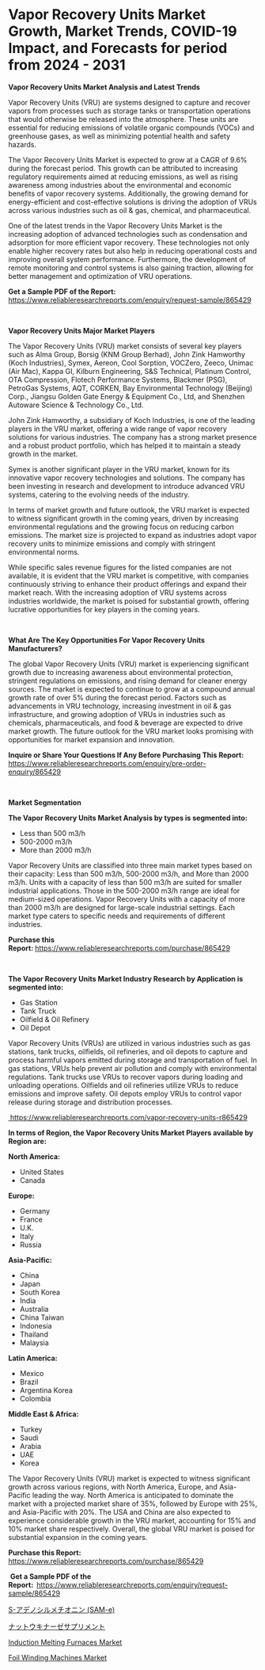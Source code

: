 <p><h1>Vapor Recovery Units Market Growth, Market Trends, COVID-19 Impact, and Forecasts for period from 2024 - 2031</h1></p><p><strong>Vapor Recovery Units Market Analysis and Latest Trends</strong></p>
<p><p>Vapor Recovery Units (VRU) are systems designed to capture and recover vapors from processes such as storage tanks or transportation operations that would otherwise be released into the atmosphere. These units are essential for reducing emissions of volatile organic compounds (VOCs) and greenhouse gases, as well as minimizing potential health and safety hazards.</p><p>The Vapor Recovery Units Market is expected to grow at a CAGR of 9.6% during the forecast period. This growth can be attributed to increasing regulatory requirements aimed at reducing emissions, as well as rising awareness among industries about the environmental and economic benefits of vapor recovery systems. Additionally, the growing demand for energy-efficient and cost-effective solutions is driving the adoption of VRUs across various industries such as oil & gas, chemical, and pharmaceutical.</p><p>One of the latest trends in the Vapor Recovery Units Market is the increasing adoption of advanced technologies such as condensation and adsorption for more efficient vapor recovery. These technologies not only enable higher recovery rates but also help in reducing operational costs and improving overall system performance. Furthermore, the development of remote monitoring and control systems is also gaining traction, allowing for better management and optimization of VRU operations.</p></p>
<p><strong>Get a Sample PDF of the Report:&nbsp;</strong> <a href="https://www.reliableresearchreports.com/enquiry/request-sample/865429">https://www.reliableresearchreports.com/enquiry/request-sample/865429</a></p>
<p>&nbsp;</p>
<p><strong>Vapor Recovery Units Major Market Players</strong></p>
<p><p>The Vapor Recovery Units (VRU) market consists of several key players such as Alma Group, Borsig (KNM Group Berhad), John Zink Hamworthy (Koch Industries), Symex, Aereon, Cool Sorption, VOCZero, Zeeco, Unimac (Air Mac), Kappa GI, Kilburn Engineering, S&S Technical, Platinum Control, OTA Compression, Flotech Performance Systems, Blackmer (PSG), PetroGas Systems, AQT, CORKEN, Bay Environmental Technology (Beijing) Corp., Jiangsu Golden Gate Energy & Equipment Co., Ltd, and Shenzhen Autoware Science & Technology Co., Ltd.</p><p>John Zink Hamworthy, a subsidiary of Koch Industries, is one of the leading players in the VRU market, offering a wide range of vapor recovery solutions for various industries. The company has a strong market presence and a robust product portfolio, which has helped it to maintain a steady growth in the market.</p><p>Symex is another significant player in the VRU market, known for its innovative vapor recovery technologies and solutions. The company has been investing in research and development to introduce advanced VRU systems, catering to the evolving needs of the industry.</p><p>In terms of market growth and future outlook, the VRU market is expected to witness significant growth in the coming years, driven by increasing environmental regulations and the growing focus on reducing carbon emissions. The market size is projected to expand as industries adopt vapor recovery units to minimize emissions and comply with stringent environmental norms.</p><p>While specific sales revenue figures for the listed companies are not available, it is evident that the VRU market is competitive, with companies continuously striving to enhance their product offerings and expand their market reach. With the increasing adoption of VRU systems across industries worldwide, the market is poised for substantial growth, offering lucrative opportunities for key players in the coming years.</p></p>
<p>&nbsp;</p>
<p><strong>What Are The Key Opportunities For Vapor Recovery Units Manufacturers?</strong></p>
<p><p>The global Vapor Recovery Units (VRU) market is experiencing significant growth due to increasing awareness about environmental protection, stringent regulations on emissions, and rising demand for cleaner energy sources. The market is expected to continue to grow at a compound annual growth rate of over 5% during the forecast period. Factors such as advancements in VRU technology, increasing investment in oil & gas infrastructure, and growing adoption of VRUs in industries such as chemicals, pharmaceuticals, and food & beverage are expected to drive market growth. The future outlook for the VRU market looks promising with opportunities for market expansion and innovation.</p></p>
<p><strong>Inquire or Share Your Questions If Any Before Purchasing This Report:</strong> <a href="https://www.reliableresearchreports.com/enquiry/pre-order-enquiry/865429">https://www.reliableresearchreports.com/enquiry/pre-order-enquiry/865429</a></p>
<p>&nbsp;</p>
<p><strong>Market Segmentation</strong></p>
<p><strong>The Vapor Recovery Units Market Analysis by types is segmented into:</strong></p>
<p><ul><li>Less than 500 m3/h</li><li>500-2000 m3/h</li><li>More than 2000 m3/h</li></ul></p>
<p><p>Vapor Recovery Units are classified into three main market types based on their capacity: Less than 500 m3/h, 500-2000 m3/h, and More than 2000 m3/h. Units with a capacity of less than 500 m3/h are suited for smaller industrial applications. Those in the 500-2000 m3/h range are ideal for medium-sized operations. Vapor Recovery Units with a capacity of more than 2000 m3/h are designed for large-scale industrial settings. Each market type caters to specific needs and requirements of different industries.</p></p>
<p><strong>Purchase this Report:&nbsp;</strong><a href="https://www.reliableresearchreports.com/purchase/865429">https://www.reliableresearchreports.com/purchase/865429</a></p>
<p>&nbsp;</p>
<p><strong>The Vapor Recovery Units Market Industry Research by Application is segmented into:</strong></p>
<p><ul><li>Gas Station</li><li>Tank Truck</li><li>Oilfield & Oil Refinery</li><li>Oil Depot</li></ul></p>
<p><p>Vapor Recovery Units (VRUs) are utilized in various industries such as gas stations, tank trucks, oilfields, oil refineries, and oil depots to capture and process harmful vapors emitted during storage and transportation of fuel. In gas stations, VRUs help prevent air pollution and comply with environmental regulations. Tank trucks use VRUs to recover vapors during loading and unloading operations. Oilfields and oil refineries utilize VRUs to reduce emissions and improve safety. Oil depots employ VRUs to control vapor release during storage and distribution processes.</p></p>
<p><a href="https://www.reliableresearchreports.com/vapor-recovery-units-r865429">&nbsp;https://www.reliableresearchreports.com/vapor-recovery-units-r865429</a></p>
<p><strong>In terms of Region, the Vapor Recovery Units Market Players available by Region are:</strong></p>
<p>
    <p> <strong> North America: </strong>
        <ul>
            <li>United States</li>
            <li>Canada</li>
        </ul>
        </p> 
    <p> <strong> Europe: </strong>
        <ul>
            <li>Germany</li>
            <li>France</li>
            <li>U.K.</li>
            <li>Italy</li>
            <li>Russia</li>
        </ul>
        </p> 
    <p> <strong> Asia-Pacific: </strong>
        <ul>
            <li>China</li>
            <li>Japan</li>
            <li>South Korea</li>
            <li>India</li>
            <li>Australia</li>
            <li>China Taiwan</li>
            <li>Indonesia</li>
            <li>Thailand</li>
            <li>Malaysia</li>
        </ul>
        </p> 
    <p> <strong> Latin America: </strong>
        <ul>
            <li>Mexico</li>
            <li>Brazil</li>
            <li>Argentina Korea</li>
            <li>Colombia</li>
        </ul>
        </p> 
    <p> <strong> Middle East & Africa: </strong>
        <ul>
            <li>Turkey</li>
            <li>Saudi</li>
            <li>Arabia</li>
            <li>UAE</li>
            <li>Korea</li>
        </ul>
    </p>
    </p>
<p><p>The Vapor Recovery Units (VRU) market is expected to witness significant growth across various regions, with North America, Europe, and Asia-Pacific leading the way. North America is anticipated to dominate the market with a projected market share of 35%, followed by Europe with 25%, and Asia-Pacific with 20%. The USA and China are also expected to experience considerable growth in the VRU market, accounting for 15% and 10% market share respectively. Overall, the global VRU market is poised for substantial expansion in the coming years.</p></p>
<p><strong>Purchase this Report: </strong><a href="https://www.reliableresearchreports.com/purchase/865429">https://www.reliableresearchreports.com/purchase/865429</a></p>
<p>&nbsp;<strong>Get a Sample PDF of the Report:&nbsp;&nbsp;</strong><a href="https://www.reliableresearchreports.com/enquiry/request-sample/865429">https://www.reliableresearchreports.com/enquiry/request-sample/865429</a></p>
<p><strong></strong></p>
<p><p><a href="https://github.com/xtkhtofdt934839/Market-Research-Report-List-2/blob/main/4757336159336.md">S-アデノシルメチオニン (SAM-e)</a></p><p><a href="https://github.com/ddwcuskozol07187/Market-Research-Report-List-2/blob/main/1759721159337.md">ナットウキナーゼサプリメント</a></p><p><a href="https://github.com/nafiafirdania/Market-Research-Report-List-1/blob/main/induction-melting-furnaces-market.md">Induction Melting Furnaces Market</a></p><p><a href="https://github.com/kulaberyasin52/Market-Research-Report-List-1/blob/main/foil-winding-machines-market.md">Foil Winding Machines Market</a></p></p>